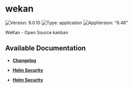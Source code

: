# wekan

![Version: 9.0.10](https://img.shields.io/badge/Version-9.0.10-informational?style=flat-square) ![Type: application](https://img.shields.io/badge/Type-application-informational?style=flat-square) ![AppVersion: "6.46"](https://img.shields.io/badge/AppVersion-"6.46"-informational?style=flat-square)

WeKan - Open Source kanban

## Available Documentation

- [**Changelog**](CHANGELOG)

- [**Helm Security**](container-security)

- [**Helm Security**](helm-security)


